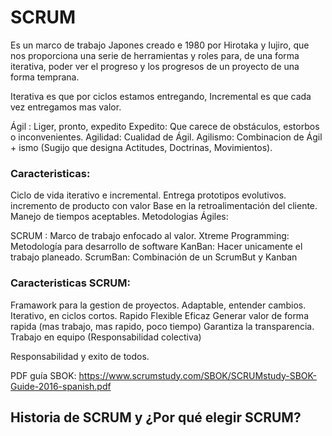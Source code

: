 # SCRUM

Es un marco de trabajo Japones creado e 1980 por Hirotaka y Iujiro, que nos proporciona una serie de herramientas y roles para, de una forma iterativa, poder ver el progreso y los progresos de un proyecto de una forma temprana.

Iterativa es que por ciclos estamos entregando,
Incremental es que cada vez entregamos mas valor.

Ágil : Liger, pronto, expedito
Expedito: Que carece de obstáculos, estorbos o inconvenientes.
Agilidad: Cualidad de Ágil.
Agilismo: Combinacion de Ágil + ismo (Sugijo que designa Actitudes, Doctrinas, Movimientos).


### Caracteristicas:

Ciclo de vida iterativo e incremental.
Entrega prototipos evolutivos.
incremento de producto con valor
Base en la retroalimentación del cliente.
Manejo de tiempos aceptables.
Metodologias Ágiles:

SCRUM : Marco de trabajo enfocado al valor.
Xtreme Programming: Metodología para desarrollo de software
KanBan: Hacer unicamente el trabajo planeado.
ScrumBan: Combinación de un ScrumBut y Kanban

### Caracteristicas SCRUM:

Framawork para la gestion de proyectos.
Adaptable, entender cambios.
Iterativo, en ciclos cortos.
Rapido
Flexible
Eficaz
Generar valor de forma rapida (mas trabajo, mas rapido, poco tiempo)
Garantiza la transparencia.
Trabajo en equipo (Responsabilidad colectiva)

Responsabilidad y exito de todos.

PDF guía SBOK: https://www.scrumstudy.com/SBOK/SCRUMstudy-SBOK-Guide-2016-spanish.pdf

## Historia de SCRUM y ¿Por qué elegir SCRUM?

